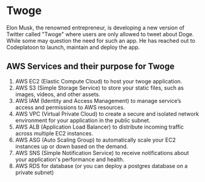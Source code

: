# Twoge

Elon Musk, the renowned entrepreneur, is developing a new version of Twitter called "Twoge" where users are only allowed to tweet about Doge. While some may question the need for such an app. He has reached out to Codeplatoon to launch, maintain and deploy the app. 

## AWS Services and their purpose for Twoge

1. AWS EC2 (Elastic Compute Cloud) to host your twoge application.
2. AWS S3 (Simple Storage Service) to store your static files, such as images, videos, and other assets.
3. AWS IAM (Identity and Access Management) to manage service’s access and permissions to AWS resources.
4. AWS VPC (Virtual Private Cloud) to create a secure and isolated network environment for your application in the public subnet.
5. AWS ALB (Application Load Balancer) to distribute incoming traffic across multiple EC2 instances.
6. AWS ASG (Auto Scaling Group) to automatically scale your EC2 instances up or down based on the demand.
7. AWS SNS (Simple Notification Service) to receive notifications about your application's performance and health.
8. AWS RDS for database (or you can deploy a postgres database on a private subnet)
